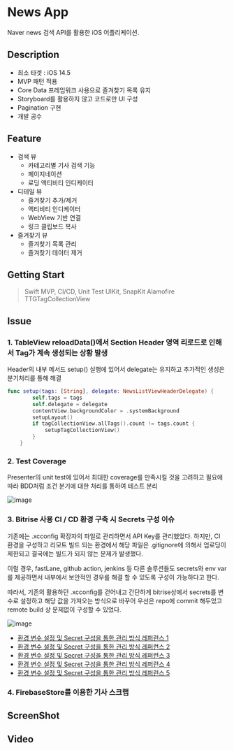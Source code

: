 # News App
Naver news 검색 API를 활용한 iOS 어플리케이션.

## Description
+ 최소 타겟 : iOS 14.5
+ MVP 패턴 적용
+ Core Data 프레임워크 사용으로 즐겨찾기 목록 유지
+ Storyboard를 활용하지 않고 코드로만 UI 구성
+ Pagination 구현
+ 개발 공수

## Feature
+ 검색 뷰
  + 카테고리별 기사 검색 기능
  + 페이지네이션
  + 로딩 액티비티 인디케이터
+ 디테일 뷰
  + 즐겨찾기 추가/제거
  + 액티비티 인디케이터
  + WebView 기반 연결
  + 링크 클립보드 복사
+ 즐겨찾기 뷰
  + 즐겨찾기 목록 관리
  + 즐겨찾기 데이터 제거

## Getting Start
> Swift
MVP, CI/CD, Unit Test
UIKit, SnapKit
Alamofire
TTGTagCollectionView

## Issue

### 1. TableView reloadData()에서 Section Header 영역 리로드로 인해서 Tag가 계속 생성되는 상황 발생

Header의 내부 메서드 setup() 실행에 있어서 delegate는 유지하고 추가적인 생성은 분기처리를 통해 해결

```swift
func setup(tags: [String], delegate: NewsListViewHeaderDelegate) {
        self.tags = tags
        self.delegate = delegate
        contentView.backgroundColor = .systemBackground
        setupLayout()
        if tagCollectionView.allTags().count != tags.count {
            setupTagCollectionView()
        }
    }
```

### 2. Test Coverage
Presenter의 unit test에 있어서 최대한 coverage를 만족시킬 것을 고려하고 필요에 따라 BDD처럼 조건 분기에 대한 처리를 통하여 테스트 분리

![image](https://user-images.githubusercontent.com/75239459/175867790-e2f1c566-d1eb-467d-9e20-1cf52c93cb98.png)

### 3. Bitrise 사용 CI / CD 환경 구축 시 Secrets 구성 이슈

기존에는 .xcconfig 확장자의 파일로 관리하면서 API Key를 관리했었다. 하지만, CI 환경을 구성하고 리모트 빌드 되는 환경에서 해당 파일은 .gitignore에 의해서 업로딩이 제한되고 결국에는 빌드가 되지 않는 문제가 발생했다.

이럴 경우, fastLane, github action, jenkins 등 다른 솔루션들도 secrets와 env var를 제공하면서 내부에서 보안적인 경우를 해결 할 수 있도록 구성이 가능하다고 한다.

따라서, 기존의 활용하던 .xcconfig를 걷어내고 간단하게 bitrise상에서 secrets를 변수로 설정하고 해당 값을 가져오는 방식으로 바꾸어 우선은 repo에 commit 해두었고 remote build 상 문제없이 구성할 수 있었다.

![image](https://user-images.githubusercontent.com/75239459/176087060-3ee299b9-da95-43bf-ac53-cfe142014e79.png)

+ [환경 변수 설정 및 Secret 구성을 통한 관리 방식 레퍼런스 1](https://medium.com/hongbeomi-dev/bitrise%EB%A5%BC-%EC%82%AC%EC%9A%A9%ED%95%98%EC%97%AC-ci-cd-%ED%99%98%EA%B2%BD-%EA%B5%AC%EC%B6%95%ED%95%98%EA%B8%B0-1-firebase-distribution-cd522d53465c)
+ [환경 변수 설정 및 Secret 구성을 통한 관리 방식 레퍼런스 2](https://www.youtube.com/watch?v=PGh_RPYA45w)
+ [환경 변수 설정 및 Secret 구성을 통한 관리 방식 레퍼런스 3](https://www.runway.team/blog/how-to-set-up-a-ci-cd-pipeline-ios-app-using-bitrise)
+ [환경 변수 설정 및 Secret 구성을 통한 관리 방식 레퍼런스 4](https://stackoverflow.com/questions/65828851/how-to-access-bitrise-secret-environment-variable-in-swift-code)
+ [환경 변수 설정 및 Secret 구성을 통한 관리 방식 레퍼런스 5](https://ios-development.tistory.com/749)

### 4. FirebaseStore를 이용한 기사 스크랩

## ScreenShot


## Video
